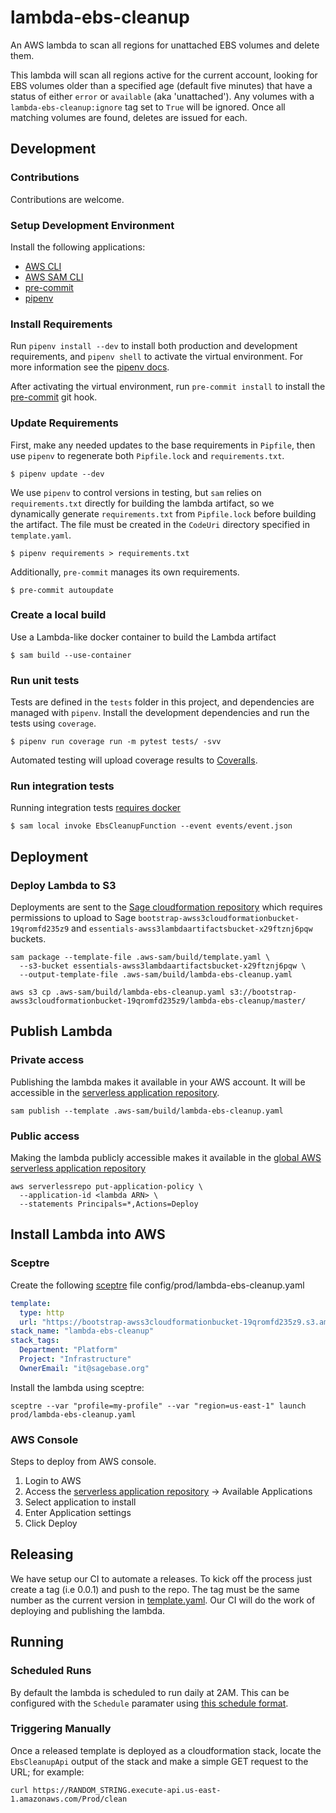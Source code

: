 # lambda-ebs-cleanup
An AWS lambda to scan all regions for unattached EBS volumes and delete them.

This lambda will scan all regions active for the current account, looking
for EBS volumes older than a specified age (default five minutes) that have
a status of either `error` or `available` (aka 'unattached'). Any volumes
with a `lambda-ebs-cleanup:ignore` tag set to `True` will be ignored.
Once all matching volumes are found, deletes are issued for each.

## Development

### Contributions
Contributions are welcome.

### Setup Development Environment

Install the following applications:
* [AWS CLI](https://github.com/aws/aws-cli)
* [AWS SAM CLI](https://github.com/aws/aws-sam-cli)
* [pre-commit](https://github.com/pre-commit/pre-commit)
* [pipenv](https://github.com/pypa/pipenv)

### Install Requirements

Run `pipenv install --dev` to install both production and development
requirements, and `pipenv shell` to activate the virtual environment. For more
information see the [pipenv docs](https://pipenv.pypa.io/en/latest/).

After activating the virtual environment, run `pre-commit install` to install
the [pre-commit](https://pre-commit.com/) git hook.

### Update Requirements

First, make any needed updates to the base requirements in `Pipfile`, then use
`pipenv` to regenerate both `Pipfile.lock` and `requirements.txt`.

```shell script
$ pipenv update --dev
```

We use `pipenv` to control versions in testing, but `sam` relies on
`requirements.txt` directly for building the lambda artifact, so we dynamically
generate `requirements.txt` from `Pipfile.lock` before building the artifact.
The file must be created in the `CodeUri` directory specified in
`template.yaml`.

```shell script
$ pipenv requirements > requirements.txt
```

Additionally, `pre-commit` manages its own requirements.

```shell script
$ pre-commit autoupdate
```

### Create a local build

Use a Lambda-like docker container to build the Lambda artifact

```shell script
$ sam build --use-container
```

### Run unit tests

Tests are defined in the `tests` folder in this project, and dependencies are
managed with `pipenv`. Install the development dependencies and run the tests
using `coverage`.

```shell script
$ pipenv run coverage run -m pytest tests/ -svv
```

Automated testing will upload coverage results to [Coveralls](coveralls.io).

### Run integration tests
Running integration tests
[requires docker](https://docs.aws.amazon.com/serverless-application-model/latest/developerguide/sam-cli-command-reference-sam-local-start-api.html)

```shell script
$ sam local invoke EbsCleanupFunction --event events/event.json
```

## Deployment

### Deploy Lambda to S3
Deployments are sent to the
[Sage cloudformation repository](https://bootstrap-awss3cloudformationbucket-19qromfd235z9.s3.amazonaws.com/index.html)
which requires permissions to upload to Sage
`bootstrap-awss3cloudformationbucket-19qromfd235z9` and
`essentials-awss3lambdaartifactsbucket-x29ftznj6pqw` buckets.

```shell script
sam package --template-file .aws-sam/build/template.yaml \
  --s3-bucket essentials-awss3lambdaartifactsbucket-x29ftznj6pqw \
  --output-template-file .aws-sam/build/lambda-ebs-cleanup.yaml

aws s3 cp .aws-sam/build/lambda-ebs-cleanup.yaml s3://bootstrap-awss3cloudformationbucket-19qromfd235z9/lambda-ebs-cleanup/master/
```

## Publish Lambda

### Private access
Publishing the lambda makes it available in your AWS account.  It will be accessible in
the [serverless application repository](https://console.aws.amazon.com/serverlessrepo).

```shell script
sam publish --template .aws-sam/build/lambda-ebs-cleanup.yaml
```

### Public access
Making the lambda publicly accessible makes it available in the
[global AWS serverless application repository](https://serverlessrepo.aws.amazon.com/applications)

```shell script
aws serverlessrepo put-application-policy \
  --application-id <lambda ARN> \
  --statements Principals=*,Actions=Deploy
```

## Install Lambda into AWS

### Sceptre
Create the following [sceptre](https://github.com/Sceptre/sceptre) file
config/prod/lambda-ebs-cleanup.yaml

```yaml
template:
  type: http
  url: "https://bootstrap-awss3cloudformationbucket-19qromfd235z9.s3.amazonaws.com/lambda-ebs-cleanup/master/lambda-ebs-cleanup.yaml"
stack_name: "lambda-ebs-cleanup"
stack_tags:
  Department: "Platform"
  Project: "Infrastructure"
  OwnerEmail: "it@sagebase.org"
```

Install the lambda using sceptre:
```shell script
sceptre --var "profile=my-profile" --var "region=us-east-1" launch prod/lambda-ebs-cleanup.yaml
```

### AWS Console
Steps to deploy from AWS console.

1. Login to AWS
2. Access the
[serverless application repository](https://console.aws.amazon.com/serverlessrepo)
-> Available Applications
3. Select application to install
4. Enter Application settings
5. Click Deploy

## Releasing

We have setup our CI to automate a releases.  To kick off the process just create
a tag (i.e 0.0.1) and push to the repo.  The tag must be the same number as the current
version in [template.yaml](template.yaml).  Our CI will do the work of deploying and publishing
the lambda.

## Running

### Scheduled Runs
By default the lambda is scheduled to run daily at 2AM. This can be configured with the
`Schedule` paramater using [this schedule format](https://docs.aws.amazon.com/AmazonCloudWatch/latest/events/ScheduledEvents.html).

### Triggering Manually

Once a released template is deployed as a cloudformation stack, locate the `EbsCleanupApi`
output of the stack and make a simple GET request to the URL; for example:

```shell
curl https://RANDOM_STRING.execute-api.us-east-1.amazonaws.com/Prod/clean
```
